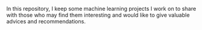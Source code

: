 In this repository, I keep some machine learning projects I work on to share with those who may find them interesting and would like to give valuable advices and recommendations.

